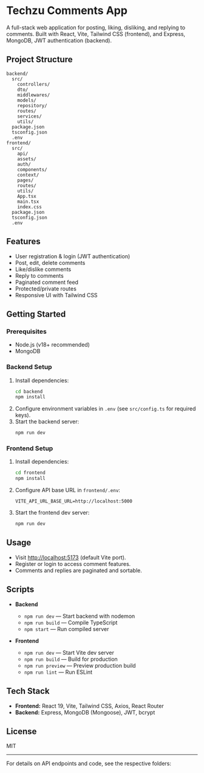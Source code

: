 # Techzu Comments App

A full-stack web application for posting, liking, disliking, and replying to comments. Built with React, Vite, Tailwind CSS (frontend), and Express, MongoDB, JWT authentication (backend).

## Project Structure

```
backend/
  src/
    controllers/
    dto/
    middlewares/
    models/
    repository/
    routes/
    services/
    utils/
  package.json
  tsconfig.json
  .env
frontend/
  src/
    api/
    assets/
    auth/
    components/
    context/
    pages/
    routes/
    utils/
    App.tsx
    main.tsx
    index.css
  package.json
  tsconfig.json
  .env
```

## Features

- User registration & login (JWT authentication)
- Post, edit, delete comments
- Like/dislike comments
- Reply to comments
- Paginated comment feed
- Protected/private routes
- Responsive UI with Tailwind CSS

## Getting Started

### Prerequisites

- Node.js (v18+ recommended)
- MongoDB

### Backend Setup

1. Install dependencies:
   ```sh
   cd backend
   npm install
   ```
2. Configure environment variables in `.env` (see `src/config.ts` for required keys).
3. Start the backend server:
   ```sh
   npm run dev
   ```

### Frontend Setup

1. Install dependencies:
   ```sh
   cd frontend
   npm install
   ```
2. Configure API base URL in `frontend/.env`:
   ```
   VITE_API_URL_BASE_URL=http://localhost:5000
   ```
3. Start the frontend dev server:
   ```sh
   npm run dev
   ```

## Usage

- Visit [http://localhost:5173](http://localhost:5173) (default Vite port).
- Register or login to access comment features.
- Comments and replies are paginated and sortable.

## Scripts

- **Backend**
  - `npm run dev` — Start backend with nodemon
  - `npm run build` — Compile TypeScript
  - `npm start` — Run compiled server

- **Frontend**
  - `npm run dev` — Start Vite dev server
  - `npm run build` — Build for production
  - `npm run preview` — Preview production build
  - `npm run lint` — Run ESLint

## Tech Stack

- **Frontend:** React 19, Vite, Tailwind CSS, Axios, React Router
- **Backend:** Express, MongoDB (Mongoose), JWT, bcrypt

## License

MIT

---

For details on API endpoints and code, see the respective folders:

